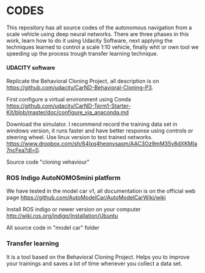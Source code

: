 # CODES

This repository has all source codes of the autonomous navigation from a scale vehicle using deep neural networks. There are three phases in this work, learn how to do it using Udacity Software, next applying the techniques learned to control a scale 1:10 vehicle, finally whit or own tool we speeding up the process trough transfer learning technique.

#### UDACITY software
Replicate the Behavioral Cloning Project, all description is on https://github.com/udacity/CarND-Behavioral-Cloning-P3.

First configure a virtual environment using Conda https://github.com/udacity/CarND-Term1-Starter-Kit/blob/master/doc/configure_via_anaconda.md

Download the simulator. I recommend record the training data set in windows version, it runs faster and have better response using controls or steering wheel. Use linux version to test trained networks. https://www.dropbox.com/sh/64lxq4heqnvsasm/AAC3Oz9mM35y8dXKMIa7ncFea?dl=0.

Source code "cloning vehaviour"

### ROS Indigo AutoNOMOSmini platform
We have tested in the model car v1, all documentation is on the official web page https://github.com/AutoModelCar/AutoModelCarWiki/wiki

Install ROS indigo or newer version on your computer http://wiki.ros.org/indigo/Installation/Ubuntu

All source code in "model car" folder

### Transfer learning 

It is a tool based on the Behavioral Cloning Project. Helps you to improve your trainings and saves a lot of time whenever you collect a data set. 


